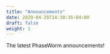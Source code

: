 ```yaml
---
title: "Announcements"
date: 2020-04-28T14:30:35-04:00
draft: false
weight: 1
---
```


The latest PhaseWorm announcements!